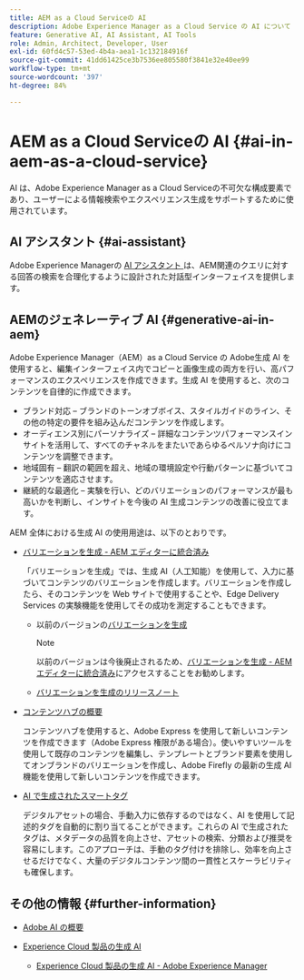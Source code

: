 ```yaml
---
title: AEM as a Cloud Serviceの AI
description: Adobe Experience Manager as a Cloud Service の AI について
feature: Generative AI, AI Assistant, AI Tools
role: Admin, Architect, Developer, User
exl-id: 60fd4c57-53ed-4b4a-aea1-1c132184916f
source-git-commit: 41dd61425ce3b7536ee805580f3841e32e40ee99
workflow-type: tm+mt
source-wordcount: '397'
ht-degree: 84%

---
```


# AEM as a Cloud Serviceの AI {#ai-in-aem-as-a-cloud-service}

AI は、Adobe Experience Manager as a Cloud Serviceの不可欠な構成要素であり、ユーザーによる情報検索やエクスペリエンス生成をサポートするために使用されています。

## AI アシスタント {#ai-assistant}

Adobe Experience Managerの [AI アシスタント &#x200B;](/help/implementing/cloud-manager/ai-assistant-in-aem.md) は、AEM関連のクエリに対する回答の検索を合理化するように設計された対話型インターフェイスを提供します。

## AEMのジェネレーティブ AI {#generative-ai-in-aem}

Adobe Experience Manager（AEM）as a Cloud Service の Adobe生成 AI を使用すると、編集インターフェイス内でコピーと画像生成の両方を行い、高パフォーマンスのエクスペリエンスを作成できます。生成 AI を使用すると、次のコンテンツを自律的に作成できます。

* ブランド対応 – ブランドのトーンオブボイス、スタイルガイドのライン、その他の特定の要件を組み込んだコンテンツを作成します。
* オーディエンス別にパーソナライズ – 詳細なコンテンツパフォーマンスインサイトを活用して、すべてのチャネルをまたいであらゆるペルソナ向けにコンテンツを調整できます。
* 地域固有 – 翻訳の範囲を超え、地域の環境設定や行動パターンに基づいてコンテンツを適応させます。
* 継続的な最適化 – 実験を行い、どのバリエーションのパフォーマンスが最も高いかを判断し、インサイトを今後の AI 生成コンテンツの改善に役立てます。

AEM 全体における生成 AI の使用用途は、以下のとおりです。

* [バリエーションを生成 - AEM エディターに統合済み](/help/generative-ai/generate-variations-integrated-editor.md)

  「バリエーションを生成」では、生成 AI（人工知能）を使用して、入力に基づいてコンテンツのバリエーションを作成します。バリエーションを作成したら、そのコンテンツを Web サイトで使用することや、Edge Delivery Services の実験機能を使用してその成功を測定することもできます。

   * 以前のバージョンの[バリエーションを生成](/help/generative-ai/generate-variations.md)

     >[!NOTE]
     >
     >以前のバージョンは今後廃止されるため、[バリエーションを生成 - AEM エディターに統合済み](/help/generative-ai/generate-variations-integrated-editor.md)にアクセスすることをお勧めします。

   * [バリエーションを生成のリリースノート](/help/generative-ai/release-notes-generate-variations.md)

* [コンテンツハブの概要](/help/assets/product-overview.md)

  コンテンツハブを使用すると、Adobe Express を使用して新しいコンテンツを作成できます（Adobe Express 権限がある場合）。使いやすいツールを使用して既存のコンテンツを編集し、テンプレートとブランド要素を使用してオンブランドのバリエーションを作成し、Adobe Firefly の最新の生成 AI 機能を使用して新しいコンテンツを作成できます。

* [AI で生成されたスマートタグ](/help/assets/metadata-assets-view.md#ai-smart-tags)

  デジタルアセットの場合、手動入力に依存するのではなく、AI を使用して記述的タグを自動的に割り当てることができます。これらの AI で生成されたタグは、メタデータの品質を向上させ、アセットの検索、分類および推奨を容易にします。このアプローチは、手動のタグ付けを排除し、効率を向上させるだけでなく、大量のデジタルコンテンツ間の一貫性とスケーラビリティも確保します。

<!-- 
  * [AI Assistant in Adobe Experience Manager](/help/implementing/cloud-manager/aem-ai-assistant.md)
-->

## その他の情報 {#further-information}

* [Adobe AI の概要](https://www.adobe.com/ai/overview.html?lang=ja)

* [Experience Cloud 製品の生成 AI](https://experienceleague.adobe.com/ja/docs/core-services/interface/features/generative-ai)

   * [Experience Cloud 製品の生成 AI - Adobe Experience Manager](https://experienceleague.adobe.com/ja/docs/core-services/interface/features/generative-ai#aem)
